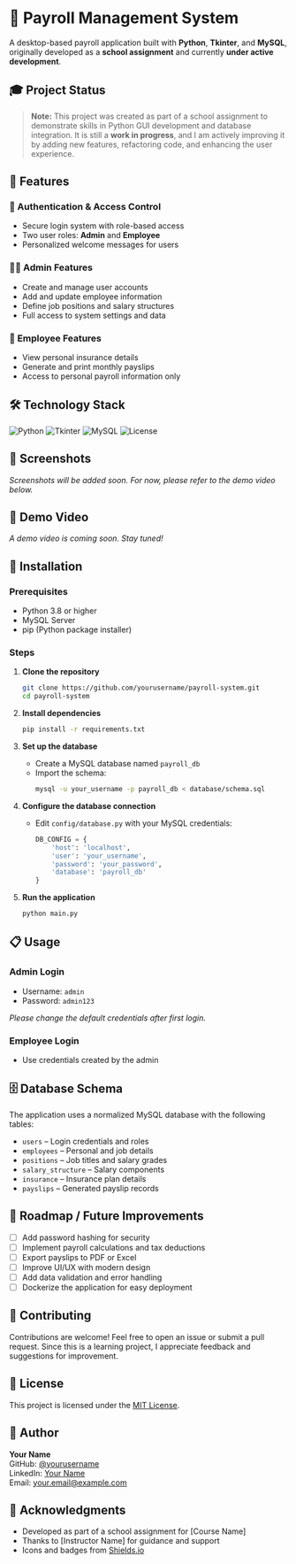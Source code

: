 # 💼 Payroll Management System

A desktop-based payroll application built with **Python**, **Tkinter**, and **MySQL**, originally developed as a **school assignment** and currently **under active development**.

## 🎓 Project Status

> **Note:** This project was created as part of a school assignment to demonstrate skills in Python GUI development and database integration. It is still a **work in progress**, and I am actively improving it by adding new features, refactoring code, and enhancing the user experience.

## 🌟 Features

### 🔐 Authentication & Access Control
- Secure login system with role-based access
- Two user roles: **Admin** and **Employee**
- Personalized welcome messages for users

### 👨‍💼 Admin Features
- Create and manage user accounts
- Add and update employee information
- Define job positions and salary structures
- Full access to system settings and data

### 👤 Employee Features
- View personal insurance details
- Generate and print monthly payslips
- Access to personal payroll information only

## 🛠️ Technology Stack

![Python](https://img.shields.io/badge/Python-3.8+-blue.svg)
![Tkinter](https://img.shields.io/badge/GUI-Tkinter-green.svg)
![MySQL](https://img.shields.io/badge/Database-MySQL-orange.svg)
![License](https://img.shields.io/badge/License-MIT-yellow.svg)

## 📸 Screenshots

*Screenshots will be added soon. For now, please refer to the demo video below.*

## 🎥 Demo Video

*A demo video is coming soon. Stay tuned!*

## 🚀 Installation

### Prerequisites
- Python 3.8 or higher
- MySQL Server
- pip (Python package installer)

### Steps

1. **Clone the repository**
   ```bash
   git clone https://github.com/yourusername/payroll-system.git
   cd payroll-system
   ```

2. **Install dependencies**
   ```bash
   pip install -r requirements.txt
   ```

3. **Set up the database**
   - Create a MySQL database named `payroll_db`
   - Import the schema:
     ```bash
     mysql -u your_username -p payroll_db < database/schema.sql
     ```

4. **Configure the database connection**
   - Edit `config/database.py` with your MySQL credentials:
     ```python
     DB_CONFIG = {
         'host': 'localhost',
         'user': 'your_username',
         'password': 'your_password',
         'database': 'payroll_db'
     }
     ```

5. **Run the application**
   ```bash
   python main.py
   ```

## 📋 Usage

### Admin Login
- Username: `admin`
- Password: `admin123`

*Please change the default credentials after first login.*

### Employee Login
- Use credentials created by the admin

## 🗄️ Database Schema

The application uses a normalized MySQL database with the following tables:

- `users` – Login credentials and roles
- `employees` – Personal and job details
- `positions` – Job titles and salary grades
- `salary_structure` – Salary components
- `insurance` – Insurance plan details
- `payslips` – Generated payslip records

## 🚧 Roadmap / Future Improvements

- [ ] Add password hashing for security
- [ ] Implement payroll calculations and tax deductions
- [ ] Export payslips to PDF or Excel
- [ ] Improve UI/UX with modern design
- [ ] Add data validation and error handling
- [ ] Dockerize the application for easy deployment

## 🤝 Contributing

Contributions are welcome! Feel free to open an issue or submit a pull request. Since this is a learning project, I appreciate feedback and suggestions for improvement.

## 📄 License

This project is licensed under the [MIT License](LICENSE).

## 👤 Author

**Your Name**  
GitHub: [@yourusername](https://github.com/yourusername)  
LinkedIn: [Your Name](https://linkedin.com/in/yourprofile)  
Email: your.email@example.com

## 🙏 Acknowledgments

- Developed as part of a school assignment for [Course Name]
- Thanks to [Instructor Name] for guidance and support
- Icons and badges from [Shields.io](https://shields.io)

